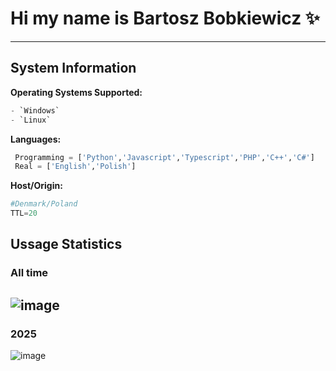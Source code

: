 # Hi my name is Bartosz Bobkiewicz ✨

---

## System Information

**Operating Systems Supported:** 
```python
- `Windows`  
- `Linux`
```

**Languages:** 
```python
 Programming = ['Python','Javascript','Typescript','PHP','C++','C#']
 Real = ['English','Polish']
```

**Host/Origin:**
```python
#Denmark/Poland
TTL=20
```

## Ussage Statistics
### All time

  ![image](https://github.com/user-attachments/assets/19826e00-ce1d-4760-8c49-fff20e5b859a)
---
### 2025

  ![image](https://github.com/user-attachments/assets/c2bf3da1-78b1-4954-b83e-153ad62b1e61)



